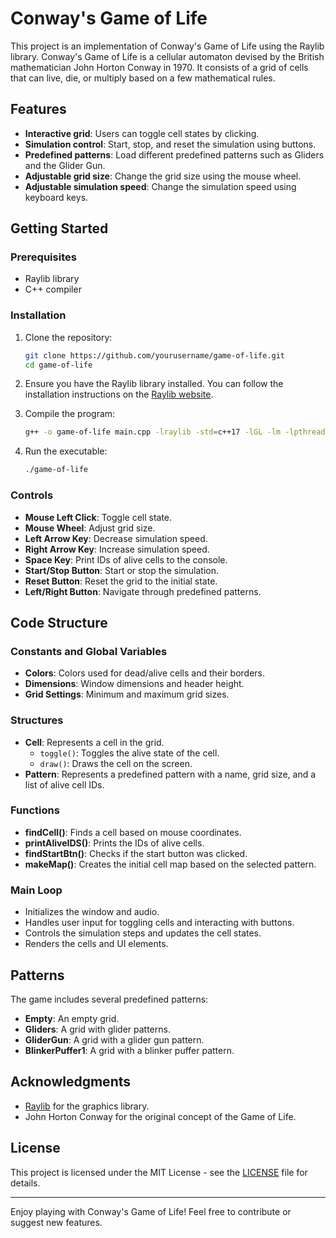 # Conway's Game of Life

This project is an implementation of Conway's Game of Life using the Raylib library. Conway's Game of Life is a cellular automaton devised by the British mathematician John Horton Conway in 1970. It consists of a grid of cells that can live, die, or multiply based on a few mathematical rules.

## Features

- **Interactive grid**: Users can toggle cell states by clicking.
- **Simulation control**: Start, stop, and reset the simulation using buttons.
- **Predefined patterns**: Load different predefined patterns such as Gliders and the Glider Gun.
- **Adjustable grid size**: Change the grid size using the mouse wheel.
- **Adjustable simulation speed**: Change the simulation speed using keyboard keys.

## Getting Started

### Prerequisites

- Raylib library
- C++ compiler

### Installation

1. Clone the repository:

    ```bash
    git clone https://github.com/yourusername/game-of-life.git
    cd game-of-life
    ```

2. Ensure you have the Raylib library installed. You can follow the installation instructions on the [Raylib website](https://www.raylib.com/).

3. Compile the program:

    ```bash
    g++ -o game-of-life main.cpp -lraylib -std=c++17 -lGL -lm -lpthread -ldl -lrt -lX11
    ```

4. Run the executable:

    ```bash
    ./game-of-life
    ```

### Controls

- **Mouse Left Click**: Toggle cell state.
- **Mouse Wheel**: Adjust grid size.
- **Left Arrow Key**: Decrease simulation speed.
- **Right Arrow Key**: Increase simulation speed.
- **Space Key**: Print IDs of alive cells to the console.
- **Start/Stop Button**: Start or stop the simulation.
- **Reset Button**: Reset the grid to the initial state.
- **Left/Right Button**: Navigate through predefined patterns.

## Code Structure

### Constants and Global Variables

- **Colors**: Colors used for dead/alive cells and their borders.
- **Dimensions**: Window dimensions and header height.
- **Grid Settings**: Minimum and maximum grid sizes.

### Structures

- **Cell**: Represents a cell in the grid.
  - `toggle()`: Toggles the alive state of the cell.
  - `draw()`: Draws the cell on the screen.
- **Pattern**: Represents a predefined pattern with a name, grid size, and a list of alive cell IDs.

### Functions

- **findCell()**: Finds a cell based on mouse coordinates.
- **printAliveIDS()**: Prints the IDs of alive cells.
- **findStartBtn()**: Checks if the start button was clicked.
- **makeMap()**: Creates the initial cell map based on the selected pattern.

### Main Loop

- Initializes the window and audio.
- Handles user input for toggling cells and interacting with buttons.
- Controls the simulation steps and updates the cell states.
- Renders the cells and UI elements.

## Patterns

The game includes several predefined patterns:

- **Empty**: An empty grid.
- **Gliders**: A grid with glider patterns.
- **GliderGun**: A grid with a glider gun pattern.
- **BlinkerPuffer1**: A grid with a blinker puffer pattern.

## Acknowledgments

- [Raylib](https://www.raylib.com/) for the graphics library.
- John Horton Conway for the original concept of the Game of Life.

## License

This project is licensed under the MIT License - see the [LICENSE](LICENSE) file for details.

---

Enjoy playing with Conway's Game of Life! Feel free to contribute or suggest new features.